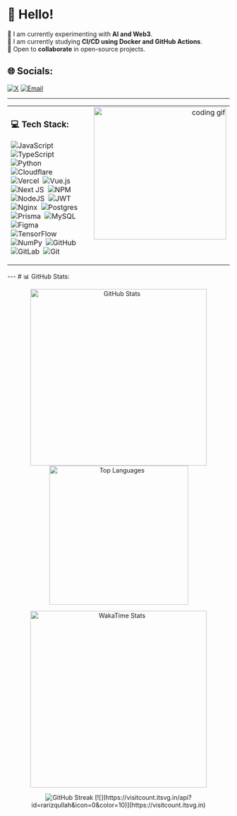 # 💫 Hello!
  🔭 I am currently experimenting with **AI and Web3**.<br>  🌱 I am currently studying **CI/CD using Docker and GitHub Actions**.<br>  👯 Open to **collaborate** in open-source projects.


## 🌐 Socials:
[![X](https://img.shields.io/badge/X-black?logo=X&logoColor=white)](https://x.com/eldablo) 
[![Email](https://img.shields.io/badge/Email-D14836?logo=gmail&logoColor=white)](mailto:rafirizqullah4@gmail.com) 

---

<table>
  <tr>
    <td valign="top">
      <h3 align="left">💻 Tech Stack:</h3>
      <p align="left">
        <img src="https://img.shields.io/badge/JavaScript-F7DF1E?logo=javascript&logoColor=black" alt="JavaScript"/>&nbsp;
        <img src="https://img.shields.io/badge/TypeScript-007ACC?logo=typescript&logoColor=white" alt="TypeScript"/>&nbsp;
        <img src="https://img.shields.io/badge/Python-3670A0?logo=python&logoColor=ffdd54" alt="Python"/>&nbsp;
        <img src="https://img.shields.io/badge/Cloudflare-F38020?logo=Cloudflare&logoColor=white" alt="Cloudflare"/>
        <br/>
        <img src="https://img.shields.io/badge/Vercel-000000?logo=vercel&logoColor=white" alt="Vercel"/>&nbsp;
        <img src="https://img.shields.io/badge/Vue.js-35495E?logo=vuedotjs&logoColor=4FC08D" alt="Vue.js"/>&nbsp;
        <img src="https://img.shields.io/badge/Next.js-black?logo=next.js&logoColor=white" alt="Next JS"/>&nbsp;
        <img src="https://img.shields.io/badge/NPM-CB3837?logo=npm&logoColor=white" alt="NPM"/>
        <br/>
        <img src="https://img.shields.io/badge/Node.js-6DA55F?logo=node.js&logoColor=white" alt="NodeJS"/>&nbsp;
        <img src="https://img.shields.io/badge/JWT-black?logo=JSON%20web%20tokens" alt="JWT"/>&nbsp;
        <img src="https://img.shields.io/badge/Nginx-009639?logo=nginx&logoColor=white" alt="Nginx"/>&nbsp;
        <img src="https://img.shields.io/badge/Postgres-316192?logo=postgresql&logoColor=white" alt="Postgres"/>
        <br/>
        <img src="https://img.shields.io/badge/Prisma-3982CE?logo=Prisma&logoColor=white" alt="Prisma"/>&nbsp;
        <img src="https://img.shields.io/badge/MySQL-4479A1?logo=mysql&logoColor=white" alt="MySQL"/>&nbsp;
        <img src="https://img.shields.io/badge/Figma-F24E1E?logo=figma&logoColor=white" alt="Figma"/>&nbsp;
        <img src="https://img.shields.io/badge/TensorFlow-FF6F00?logo=TensorFlow&logoColor=white" alt="TensorFlow"/>
        <br/>
        <img src="https://img.shields.io/badge/NumPy-013243?logo=numpy&logoColor=white" alt="NumPy"/>&nbsp;
        <img src="https://img.shields.io/badge/GitHub-121011?logo=github&logoColor=white" alt="GitHub"/>&nbsp;
        <img src="https://img.shields.io/badge/GitLab-181717?logo=gitlab&logoColor=white" alt="GitLab"/>&nbsp;
        <img src="https://img.shields.io/badge/Git-F05033?logo=git&logoColor=white" alt="Git"/>
      </p>
    </td>
    <td valign="top" align="right">
      <img src="https://user-images.githubusercontent.com/73097560/115834477-dbab4500-a447-11eb-908a-139a6edaec5c.gif" alt="coding gif" width="300px"/>
    </td>
  </tr>
</table>
---
# 📊 GitHub Stats:
<p align="center">
  <img src="https://github-readme-stats.vercel.app/api?username=rarizqullah&theme=dark&hide_border=false&include_all_commits=false&count_private=false" alt="GitHub Stats" width="400" />
  <img src="https://github-readme-stats.vercel.app/api/top-langs/?username=rarizqullah&theme=dark&hide_border=false&include_all_commits=false&count_private=false&layout=compact" alt="Top Languages" width="315" />
</p>

<p align="center">
  <img src="https://github-readme-stats.vercel.app/api/wakatime?username=rarizqullah&theme=dark&hide_border=false&layout=compact" alt="WakaTime Stats" width="400" />
</p>

<p align="center">
  <img src="https://nirzak-streak-stats.vercel.app/?user=rarizqullah&theme=dark&hide_border=false" alt="GitHub Streak" />
  [![](https://visitcount.itsvg.in/api?id=rarizqullah&icon=0&color=10)](https://visitcount.itsvg.in)
</p>
